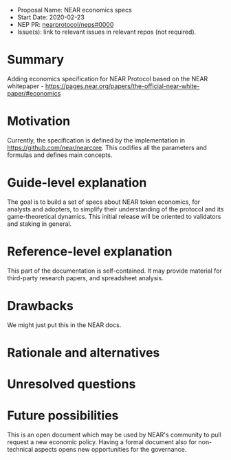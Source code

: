 - Proposal Name: NEAR economics specs
- Start Date: 2020-02-23
- NEP PR: [nearprotocol/neps#0000](https://github.com/nearprotocol/NEPs/pull/33)
- Issue(s): link to relevant issues in relevant repos (not required).

# Summary

[summary]: #summary

Adding economics specification for NEAR Protocol based on the NEAR whitepaper - https://pages.near.org/papers/the-official-near-white-paper/#economics

# Motivation

[motivation]: #motivation

Currently, the specification is defined by the implementation in https://github.com/near/nearcore. This codifies all the parameters and formulas and defines main concepts.

# Guide-level explanation

[guide-level-explanation]: #guide-level-explanation

The goal is to build a set of specs about NEAR token economics, for analysts and adopters, to simplify their understanding of the protocol and its game-theoretical dynamics.
This initial release will be oriented to validators and staking in general.

# Reference-level explanation

[reference-level-explanation]: #reference-level-explanation

This part of the documentation is self-contained. It may provide material for third-party research papers, and spreadsheet analysis.

# Drawbacks

[drawbacks]: #drawbacks

We might just put this in the NEAR docs.

# Rationale and alternatives

[rationale-and-alternatives]: #rationale-and-alternatives

# Unresolved questions

[unresolved-questions]: #unresolved-questions

# Future possibilities

[future-possibilities]: #future-possibilities

This is an open document which may be used by NEAR's community to pull request a new economic policy. Having a formal document also for non-technical aspects opens new opportunities for the governance.
